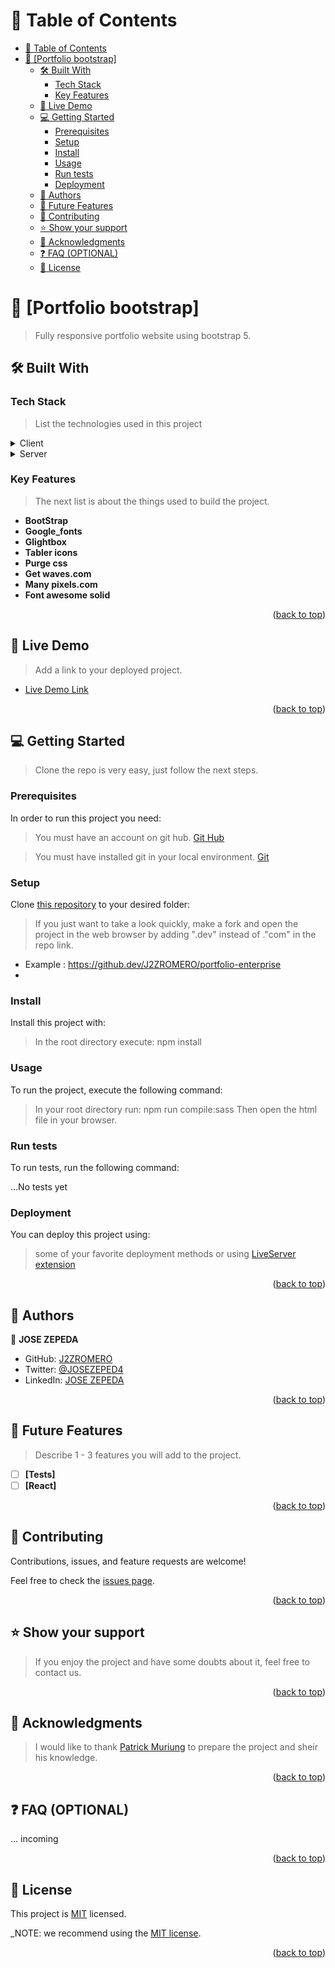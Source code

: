 <a name="readme-top"></a>

<!-- TABLE OF CONTENTS -->

# 📗 Table of Contents

- [📗 Table of Contents](#-table-of-contents)
- [📖 \[Portfolio bootstrap\] ](#-portfolio-bootstrap-)
  - [🛠 Built With ](#-built-with-)
    - [Tech Stack ](#tech-stack-)
    - [Key Features ](#key-features-)
  - [🚀 Live Demo ](#-live-demo-)
  - [💻 Getting Started ](#-getting-started-)
    - [Prerequisites](#prerequisites)
    - [Setup](#setup)
    - [Install](#install)
    - [Usage](#usage)
    - [Run tests](#run-tests)
    - [Deployment](#deployment)
  - [👥 Authors ](#-authors-)
  - [🔭 Future Features ](#-future-features-)
  - [🤝 Contributing ](#-contributing-)
  - [⭐️ Show your support ](#️-show-your-support-)
  - [🙏 Acknowledgments ](#-acknowledgments-)
  - [❓ FAQ (OPTIONAL) ](#-faq-optional-)
  - [📝 License ](#-license-)

<!-- PROJECT DESCRIPTION -->

# 📖 [Portfolio bootstrap] <a name="portfolio-bootstrap"></a>

> Fully responsive portfolio website using bootstrap 5.


## 🛠 Built With <a name="built-with"></a>

### Tech Stack <a name="tech-stack"></a>

> List the technologies used in this project

<details>
  <summary>Client</summary>
  <ul>
    <li><a href="https://code.visualstudio.com/">Vs code</a></li>
  </ul>
</details>


<details>
  <summary>Server</summary>
  <ul>
    <li><a href="https://nodejs.org/es">Node</a></li>
  </ul>
</details>

<!-- Features -->

### Key Features <a name="key-features"></a>

> The next list is about the things used to build the project.

- **BootStrap**
- **Google_fonts**
- **Glightbox**
- **Tabler icons**
- **Purge css**
- **Get waves.com**
- **Many pixels.com**
- **Font awesome solid**

<p align="right">(<a href="#readme-top">back to top</a>)</p>

<!-- LIVE DEMO -->

## 🚀 Live Demo <a name="live-demo"></a>

> Add a link to your deployed project.

- [Live Demo Link](https://j2zromero.github.io/portfolio-enterprise/)

<p align="right">(<a href="#readme-top">back to top</a>)</p>

<!-- GETTING STARTED -->

## 💻 Getting Started <a name="getting-started"></a>

> Clone the repo is very easy, just follow the next steps.

### Prerequisites

In order to run this project you need:

> You must have an account on git hub. [Git Hub](https://github.com/)

> You must have installed git in your local environment. [Git](https://git-scm.com/download/win)

### Setup

Clone [this repository](https://j2zromero.github.io/portfolio-enterprise/) to your desired folder:

> If you just want to take a look quickly, make a fork and open the project in the web browser by adding ".dev" instead of ."com" in the repo link.
- Example : https://github.dev/J2ZROMERO/portfolio-enterprise
- 
### Install

Install this project with:
> In the root directory execute:
> npm install

### Usage

To run the project, execute the following command:

> In your root directory run:
> npm run compile:sass
> Then open the html file in your browser.


### Run tests

To run tests, run the following command:

...No tests yet

### Deployment

You can deploy this project using:

> some of your favorite deployment methods or using [LiveServer extension](https://marketplace.visualstudio.com/items?itemName=ritwickdey.LiveServer)

<p align="right">(<a href="#readme-top">back to top</a>)</p>

<!-- AUTHORS -->

## 👥 Authors <a name="authors"></a>


👤 **JOSE ZEPEDA**

- GitHub: [J2ZROMERO](https://github.com/J2ZROMERO)
- Twitter: [@JOSEZEPED4](https://twitter.com/JOSEZEPED4)
- LinkedIn: [JOSE ZEPEDA](https://www.linkedin.com/in/jose-zromero/)

<p align="right">(<a href="#readme-top">back to top</a>)</p>

<!-- FUTURE FEATURES -->

## 🔭 Future Features <a name="future-features"></a>

> Describe 1 - 3 features you will add to the project.

- [ ] **[Tests]**
- [ ] **[React]**

<p align="right">(<a href="#readme-top">back to top</a>)</p>

<!-- CONTRIBUTING -->

## 🤝 Contributing <a name="contributing"></a>

Contributions, issues, and feature requests are welcome!

Feel free to check the [issues page](https://github.dev/J2ZROMERO/portfolio-enterprise/issues).

<p align="right">(<a href="#readme-top">back to top</a>)</p>

<!-- SUPPORT -->

## ⭐️ Show your support <a name="support"></a>

> If you enjoy the project and have some doubts about it, feel free to contact us.

<p align="right">(<a href="#readme-top">back to top</a>)</p>

<!-- ACKNOWLEDGEMENTS -->

## 🙏 Acknowledgments <a name="acknowledgements"></a>

> I would like to thank [Patrick Muriung](https://www.youtube.com/channel/UCEtlYWZil1WbX2LoqF2qocQ) to prepare the project and sheir his knowledge.


<p align="right">(<a href="#readme-top">back to top</a>)</p>

<!-- FAQ (optional) -->

## ❓ FAQ (OPTIONAL) <a name="faq"></a>

... incoming

<p align="right">(<a href="#readme-top">back to top</a>)</p>

<!-- LICENSE -->

## 📝 License <a name="license"></a>

This project is [MIT](./LICENSE) licensed.

_NOTE: we recommend using the [MIT license](https://github.com/J2ZROMERO/portfolio_enterprise/blob/dev/MIT.md).

<p align="right">(<a href="#readme-top">back to top</a>)</p>
